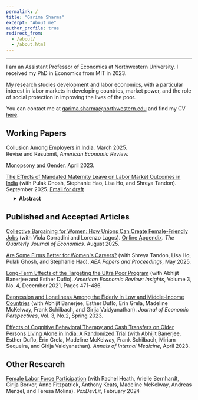 ```yaml
---
permalink: /
title: "Garima Sharma"
excerpt: "About me"
author_profile: true
redirect_from: 
  - /about/
  - /about.html
---
```


------
I am an Assistant Professor of Economics at Northwestern University. I received my PhD in Economics from MIT in 2023.

My research studies development and labor economics, with a particular interest in labor markets in developing countries, market power, and the role of social protection in improving the lives of the poor.

You can contact me at garima.sharma@northwestern.edu and find my CV [here](https://gsharma38.github.io/gsharma.github.io/files/Sharma_CV.pdf). 


Working Papers
------

[Collusion Among Employers in India](https://gsharma38.github.io/gsharma.github.io/files/collusion_gs.pdf). March 2025.  
Revise and Resubmit, _American Economic Review._ 

[Monopsony and Gender](https://gsharma38.github.io/gsharma.github.io/files/monopsony_gender_gsharma.pdf). April 2023.

[The Effects of Mandated Maternity Leave on Labor Market Outcomes in India](#) (with Pulak Ghosh, Stephanie Hao, Lisa Ho, and Shreya Tandon). September 2025. [Email for draft](mailto:garima.sharma@northwestern.edu)<br>
<details style="margin-top:-6px; margin-left:20px;">
  <summary><strong>Abstract</strong></summary>
  <div style="text-align: justify;">
This paper studies the effects of a 2017 Indian law that increased the duration of paid maternity leave from 12 to 26 weeks on the labor market outcomes of women and men: wages, employment, and career trajectories. Leveraging pre-reform variation in the duration of leave offered across employers (driven by parent company policies), and linking social security records covering the universe of formal workers in India with all LinkedIn profiles, we document four main findings. First, the policy reduced female employment by 6% within six months of implementation and by 10% within four years. These effects were concentrated among young women aged 18 to 35, with no impact on men or older women, indicating that the average firm shrank in response to higher costs. Second, employers did not pass costs onto wages: women’s wages remained unchanged while men’s wages rose slightly, consistent with firms seeking to retain experienced male employees as women became more expensive to employ. Third, men were promoted over women: incumbent male workers were more likely to move into managerial and abstract roles requiring higher firm-specific human capital, while young women were more likely to be placed in manual or routine positions. Fourth, to rationalize the magnitude of the employment decline, employers would have to greatly overestimate the rate at which women take maternity leave (implying employer misperceptions). First estimates suggest the mandate was welfare-neutral: it benefited employed women while raising costs for employers.
    </div>
</details>


Published and Accepted Articles
------

[Collective Bargaining for Women: How Unions Can Create Female-Friendly Jobs](https://gsharma38.github.io/gsharma.github.io/files/CBFW_paper_CLS.pdf) (with Viola Corradini and Lorenzo Lagos). [Online Appendix](https://gsharma38.github.io/gsharma.github.io/files/Online_Appendix_CBFW.pdf). _The Quarterly Journal of Economics._ August 2025.

[Are Some Firms Better for Women's Careers?](https://gsharma38.github.io/gsharma.github.io/files/1.AEA_P_P_Draft_Jan.pdf) (with Shreya Tandon, Lisa Ho, Pulak Ghosh, and Stephanie Hao). _AEA Papers and Proceedings_, May 2025.

[Long-Term Effects of the Targeting the Ultra Poor Program](https://gsharma38.github.io/gsharma.github.io/files/aeri.20200667.pdf) (with Abhijit Banerjee and Esther Duflo). _American Economic Review: Insights_, Volume 3, No. 4, December 2021, Pages 471-486.

[Depression and Loneliness Among the Elderly in Low and Middle-Income Countries](https://gsharma38.github.io/gsharma.github.io/files/JEP_Paper_Dec_2022.pdf) (with Abhijit Banerjee, Esther Duflo, Erin Grela, Madeline McKelway, Frank Schilbach, and Girija Vaidyanathan). _Journal of Economic Perspectives_, Vol. 3, No.2, Spring 2023.

[Effects of Cognitive Behavioral Therapy and Cash Transfers on Older Persons Living Alone in India: A Randomized Trial](https://gsharma38.github.io/gsharma.github.io/files/annals_cbt.pdf) (with Abhijit Banerjee, Esther Duflo, Erin Grela, Madeline McKelway, Frank Schilbach, Miriam Sequeira, and Girija Vaidyanathan). _Annals of Internal Medicine_, April 2023.




Other Research
------

[Female Labor Force Participation](https://gsharma38.github.io/gsharma.github.io/files/FLFP_voxdevlit.pdf) (with Rachel Heath, Arielle Bernhardt, Girija Borker, Anne Fitzpatrick, Anthony Keats, Madeline McKelway, Andreas Menzel, and Teresa Molina). _VoxDevLit_, February 2024
